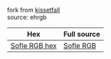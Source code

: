 fork from [kissetfall](https://github.com/kissetfall/keymap_hub)  
source: ehrgb  

| Hex           | Full source |
| --------------| ----------- |
| [Sofle RGB hex](https://github.com/kissetfall/keymap_hub/tree/main/sofle)| [Sofle RGB](https://github.com/kissetfall/qmk_firmware/tree/master/keyboards/sofle/keymaps/ehrgb)
